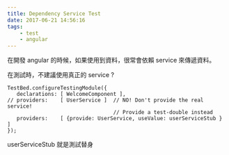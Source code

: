 ```yaml
---
title: Dependency Service Test
date: 2017-06-21 14:56:16
tags:
    - test
    - angular
---
```


在開發 angular 的時候，如果使用到資料，很常會依賴 service 來傳遞資料。

<!--more-->

在測試時，不建議使用真正的 service ?

```
TestBed.configureTestingModule({
   declarations: [ WelcomeComponent ],
// providers:    [ UserService ]  // NO! Don't provide the real service!
                                  // Provide a test-double instead
   providers:    [ {provide: UserService, useValue: userServiceStub } ]
});
```

userServiceStub 就是測試替身
